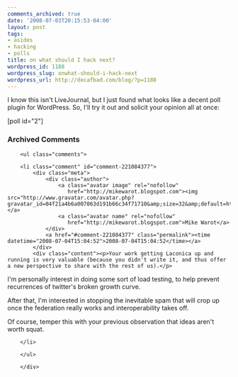 ```yaml
---
comments_archived: true
date: '2008-07-03T20:15:53-04:00'
layout: post
tags:
- asides
- hacking
- polls
title: on what should I hack next?
wordpress_id: 1188
wordpress_slug: onwhat-should-i-hack-next
wordpress_url: http://decafbad.com/blog/?p=1188
---
```

I know this isn't LiveJournal, but I just found what looks like a decent poll plugin for WordPress.  So, I'll try it out and solicit your opinion all at once:

[poll id="2"]


<div id="comments" class="comments archived-comments">
            <h3>Archived Comments</h3>
            
        <ul class="comments">
            
        <li class="comment" id="comment-221084377">
            <div class="meta">
                <div class="author">
                    <a class="avatar image" rel="nofollow" 
                       href="http://mikewarot.blogspot.com"><img src="http://www.gravatar.com/avatar.php?gravatar_id=04f21a4b6a007063d191b66c34f71710&amp;size=32&amp;default=http://mediacdn.disqus.com/1320279820/images/noavatar32.png"/></a>
                    <a class="avatar name" rel="nofollow" 
                       href="http://mikewarot.blogspot.com">Mike Warot</a>
                </div>
                <a href="#comment-221084377" class="permalink"><time datetime="2008-07-04T15:04:52">2008-07-04T15:04:52</time></a>
            </div>
            <div class="content"><p>Your work getting Laconica up and running is very valuable (because you didn't write it, and thus offer a new perspective to share with the rest of us).</p>

<p>I'm personally interest in doing some sort of load testing, to help prevent recurrences of twitter's broken growth curve.</p>

<p>After that, I'm interested in stopping the inevitable spam that will crop up once the federation really works and interoperability takes off.</p>

<p>Of course, temper this with your previous observation that ideas aren't worth squat.</p></div>
            
        </li>
    
        </ul>
    
        </div>
    